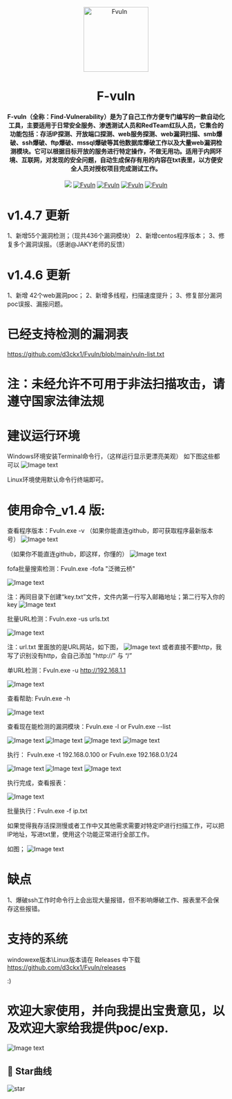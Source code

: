 <!-- markdownlint-disable first-line-heading -->
<p align="center">
  <img src="https://github.com/d3ckx1/Fvuln/blob/main/image/logo.png" alt="Fvuln" height="150" />
  <h1 align="center" > F-vuln </h1>
<p align="center">
  
<h4 align="center" > F-vuln（全称：Find-Vulnerability）是为了自己工作方便专门编写的一款自动化工具，主要适用于日常安全服务、渗透测试人员和RedTeam红队人员，它集合的功能包括：存活IP探测、开放端口探测、web服务探测、web漏洞扫描、smb爆破、ssh爆破、ftp爆破、mssql爆破等其他数据库爆破工作以及大量web漏洞检测模块。它可以根据目标开放的服务进行特定操作，不做无用功。适用于内网环境、互联网，对发现的安全问题，自动生成保存有用的内容在txt表里，以方便安全人员对授权项目完成测试工作。</h4>

 
  
<p align="center">
    <a href="https://www.github.com/d3ckx1" target="_blank"><img src="https://img.shields.io/badge/作者-d3ckx1-2277cc.svg?style=flat-square&logo=GitHub"></a>
  <a href="https://github.com/d3ckx1/Fvuln"><img alt="Fvuln" src="https://img.shields.io/github/forks/d3ckx1/Fvuln.svg"></a>
    <a href="https://github.com/d3ckx1/Fvuln"><img alt="Fvuln" src="https://img.shields.io/github/issues/d3ckx1/Fvuln.svg"></a>
    <a href="https://github.com/d3ckx1/Fvuln"><img alt="Fvuln" src="https://img.shields.io/github/stars/d3ckx1/Fvuln.svg"></a>
    <a href="https://github.com/d3ckx1/Fvuln"><img alt="Fvuln" src="https://img.shields.io/badge/Fvuln-green"></a>
</p>

# v1.4.7 更新

1、新增55个漏洞检测；（现共436个漏洞模块）
2、新增centos程序版本；
3、修复多个漏洞误报。（感谢@JAKY老师的反馈）


# v1.4.6 更新

1、新增 42个web漏洞poc；
2、新增多线程，扫描速度提升；
3、修复部分漏洞poc误报、漏报问题。



# 已经支持检测的漏洞表
https://github.com/d3ckx1/Fvuln/blob/main/vuln-list.txt

# 注：未经允许不可用于非法扫描攻击，请遵守国家法律法规



# 建议运行环境
Windows环境安装Terminal命令行，（这样运行显示更漂亮美观）
如下图这些都可以
![Image text](https://github.com/d3ckx1/Fvuln/blob/main/image/%E5%BE%AE%E4%BF%A1%E5%9B%BE%E7%89%87_20210926222313.png)

Linux环境使用默认命令行终端即可。

# 使用命令_v1.4 版:

查看程序版本：Fvuln.exe -v （如果你能直连github，即可获取程序最新版本号）
![Image text](https://github.com/d3ckx1/Fvuln/blob/main/image/version2.png)

（如果你不能直连github，即这样，你懂的）
![Image text](https://github.com/d3ckx1/Fvuln/blob/main/image/version1.png)



fofa批量搜索检测：Fvuln.exe -fofa "泛微云桥"

 
![Image text](https://github.com/d3ckx1/Fvuln/blob/main/image/fofa.png)

 注：再同目录下创建“key.txt”文件，文件内第一行写入邮箱地址；第二行写入你的key
 ![Image text](https://github.com/d3ckx1/Fvuln/blob/main/image/key.png)



批量URL检测：Fvuln.exe -us urls.txt

![Image text](https://github.com/d3ckx1/Fvuln/blob/main/image/urls.png)

注：url.txt 里面放的是URL网站，如下图，
![Image text](https://github.com/d3ckx1/Fvuln/blob/main/image/url_txt.png)
或者直接不要http，我写了识别没有http，会自己添加  "http://" 与 “/”

单URL检测：Fvuln.exe -u http://192.168.1.1

![Image text](https://github.com/d3ckx1/Fvuln/blob/main/image/url-check.png)

查看帮助: Fvuln.exe -h 

![Image text](https://github.com/d3ckx1/Fvuln/blob/main/image/1.png)

查看现在能检测的漏洞模块：Fvuln.exe -l  or Fvuln.exe --list

![Image text](https://github.com/d3ckx1/Fvuln/blob/main/image/2.png)
![Image text](https://github.com/d3ckx1/Fvuln/blob/main/image/3.png)
![Image text](https://github.com/d3ckx1/Fvuln/blob/main/image/4.png)
![Image text](https://github.com/d3ckx1/Fvuln/blob/main/image/5.png)

执行： Fvuln.exe -t 192.168.0.100  or Fvuln.exe 192.168.0.1/24

![Image text](https://github.com/d3ckx1/Fvuln/blob/main/image/6.png)
![Image text](https://github.com/d3ckx1/Fvuln/blob/main/image/7.png)
![Image text](https://github.com/d3ckx1/Fvuln/blob/main/image/8.png)

执行完成，查看报表：

![Image text](https://github.com/d3ckx1/Fvuln/blob/main/image/9.png)

批量执行：Fvuln.exe -f ip.txt

如果觉得我存活探测慢或者工作中又其他需求需要对特定IP进行扫描工作，可以把IP地址，写进txt里，使用这个功能正常进行全部工作。

如图；
![Image text](https://github.com/d3ckx1/Fvuln/blob/main/image/ip_txt.png)


# 缺点

1、爆破ssh工作时命令行上会出现大量报错，但不影响爆破工作、报表里不会保存这些报错。

# 支持的系统
windowexe版本\Linux版本请在 Releases 中下载
https://github.com/d3ckx1/Fvuln/releases

:)


# 欢迎大家使用，并向我提出宝贵意见，以及欢迎大家给我提供poc/exp.

![Image text](https://github.com/d3ckx1/Fvuln/blob/main/image/%E5%BE%AE%E4%BF%A1.jpg)

## 🏁 Star曲线
![star](https://starchart.cc/d3ckx1/Fvuln.svg)

